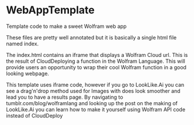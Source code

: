 # WebAppTemplate
Template code to make a sweet Wolfram web app

These files are pretty well annotated but it is basically a single html file named index.

The index.html contains an iframe that displays a Wolfram Cloud url. This is the result of CloudDeploying a function in the Wolfram Language. This will provide users an opportunity to wrap their cool Wolfram function in a good looking webpage.

This template uses iframe code, however if you go to LookLike.Ai you can see a drag'n'drop method used for Images with does look smoother and lead you to have a results page. By navigating to tumblr.com/blog/wolframlang and looking up the post on the making of LookLike.Ai you can learn how to make it yourself using Wolfram API code instead of CloudDeploy
